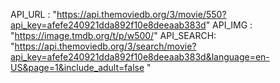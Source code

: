 API_URL : "https://api.themoviedb.org/3/movie/550?api_key=afefe240921dda892f10e8deeaab383d"
API_IMG : "https://image.tmdb.org/t/p/w500/"
API_SEARCH: "https://api.themoviedb.org/3/search/movie?api_key=afefe240921dda892f10e8deeaab383d&language=en-US&page=1&include_adult=false
"